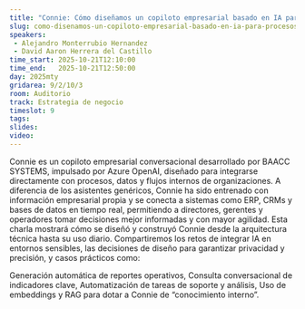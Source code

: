 ```yaml
---
title: "Connie: Cómo diseñamos un copiloto empresarial basado en IA para procesos internos y decisiones estratégicas"
slug: como-disenamos-un-copiloto-empresarial-basado-en-ia-para-procesos-internos-y-decisiones-estrategicas
speakers:
 - Alejandro Monterrubio Hernandez
 - David Aaron Herrera del Castillo
time_start: 2025-10-21T12:10:00
time_end:   2025-10-21T12:50:00
day: 2025mty
gridarea: 9/2/10/3
room: Auditorio
track: Estrategia de negocio
timeslot: 9
tags:
slides: 
video: 
---
```


Connie es un copiloto empresarial conversacional desarrollado por BAACC SYSTEMS, impulsado por Azure OpenAI, diseñado para integrarse directamente con procesos, datos y flujos internos de organizaciones. A diferencia de los asistentes genéricos, Connie ha sido entrenado con información empresarial propia y se conecta a sistemas como ERP, CRMs y bases de datos en tiempo real, permitiendo a directores, gerentes y operadores tomar decisiones mejor informadas y con mayor agilidad. Esta charla mostrará cómo se diseñó y construyó Connie desde la arquitectura técnica hasta su uso diario. Compartiremos los retos de integrar IA en entornos sensibles, las decisiones de diseño para garantizar privacidad y precisión, y casos prácticos como:

Generación automática de reportes operativos, Consulta conversacional de indicadores clave, 
Automatización de tareas de soporte y análisis, Uso de embeddings y RAG para dotar a Connie de “conocimiento interno”.